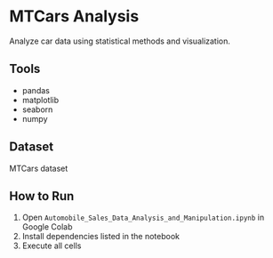 # MTCars Analysis

Analyze car data using statistical methods and visualization.

## Tools
- pandas
- matplotlib
- seaborn
- numpy

## Dataset
MTCars dataset

## How to Run
1. Open `Automobile_Sales_Data_Analysis_and_Manipulation.ipynb` in Google Colab
2. Install dependencies listed in the notebook
3. Execute all cells
